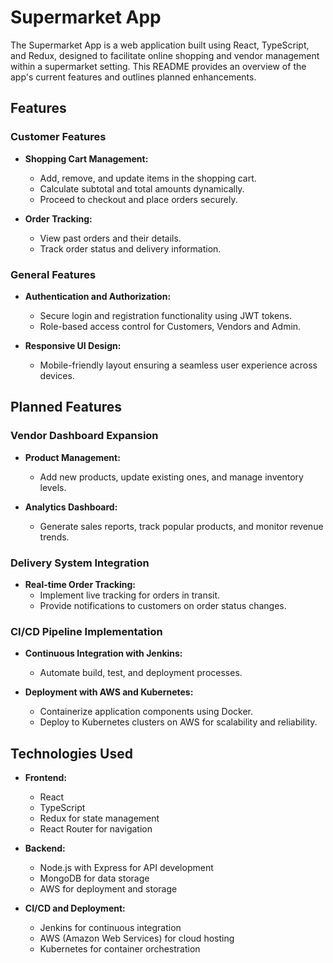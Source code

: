 # Supermarket App

The Supermarket App is a web application built using React, TypeScript, and Redux, designed to facilitate online shopping and vendor management within a supermarket setting. This README provides an overview of the app's current features and outlines planned enhancements.

## Features

### Customer Features

- **Shopping Cart Management:**
  - Add, remove, and update items in the shopping cart.
  - Calculate subtotal and total amounts dynamically.
  - Proceed to checkout and place orders securely.

- **Order Tracking:**
  - View past orders and their details.
  - Track order status and delivery information.



### General Features

- **Authentication and Authorization:**
  - Secure login and registration functionality using JWT tokens.
  - Role-based access control for Customers, Vendors and Admin.

- **Responsive UI Design:**
  - Mobile-friendly layout ensuring a seamless user experience across devices.

## Planned Features

### Vendor Dashboard Expansion

- **Product Management:**
  - Add new products, update existing ones, and manage inventory levels.

- **Analytics Dashboard:**
  - Generate sales reports, track popular products, and monitor revenue trends.

### Delivery System Integration

- **Real-time Order Tracking:**
  - Implement live tracking for orders in transit.
  - Provide notifications to customers on order status changes.

### CI/CD Pipeline Implementation

- **Continuous Integration with Jenkins:**
  - Automate build, test, and deployment processes.

- **Deployment with AWS and Kubernetes:**
  - Containerize application components using Docker.
  - Deploy to Kubernetes clusters on AWS for scalability and reliability.

## Technologies Used

- **Frontend:**
  - React
  - TypeScript
  - Redux for state management
  - React Router for navigation

- **Backend:**
  - Node.js with Express for API development
  - MongoDB for data storage
  - AWS for deployment and storage

- **CI/CD and Deployment:**
  - Jenkins for continuous integration
  - AWS (Amazon Web Services) for cloud hosting
  - Kubernetes for container orchestration


